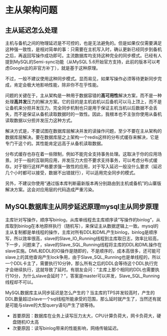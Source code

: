 # 主从架构问题



## 主从延迟怎么处理

主机与备机之间的物理延迟是不可控的，也是无法避免的。但是如果仅仅需要满足这种强一致性，是相对简单的事：只需要在主机写入时，确认更新已经同步到备机之后，再返回写操作成功即可。主流数据库均支持这种完全的同步模式。已经有人提到MySQL的Semi-sync功能（从MySQL 5.6开始官方支持，此前的版本可以考虑Google出的非官方补丁），就是基于这种原理。

不过，一般不建议使用这种同步模式。显而易见，如果写操作必须等待更新同步完成，肯定会极大地影响性能，除非你不在乎性能。

问题的关键在于，主从架构是一种用于数据容错的**高可用性**解决方案，而不是一种处理**高并发**压力的解决方案。它的目的是主机宕机以后备机可以马上顶上，而不是让备机来分担并发压力。完全同步机制也只是用于保证主机当机以后数据不会丢失，而不是保证从备机读取数据时的一致性。因此，我根本也不主张你使用从备机读取数据以分担并发压力这种方式。

解决方式是，不要试图在数据库层解决并发的读操作问题，至少不要在主从架构的数据库层解决。要在数据库层之上架构一个redis这样的分布式缓存来解决，它是专门干这个的。其性能肯定远高于从备机读取数据。

分布式缓存也存在着一些限制，例如不能完全支持事务处理。这取决于你的应用场景。对于一般的互联网应用，并发压力大但不要求支持事务，可以考虑分布式缓存。对于银行这样严格要求强一致性的应用，对于写入延迟一般没什么要求（延迟几个小时都可以接受，数据不出错就行），可以适用完全同步的模式。

另外，不建议你使用“通过版本库判断最新版本再分别路由到主机或备机”的山寨版解决方案。这会对应用层的代码造成严重污染。



## MySQL数据库主从同步延迟原理mysql主从同步原理

主库针对写操作，顺序写binlog，从库单线程去主库顺序读”写操作的binlog”，从库取到binlog在本地原样执行（随机写），来保证主从数据逻辑上一致。mysql的主从复制都是单线程的操作，主库对所有DDL和DML产生binlog，binlog是顺序写，所以效率很高，slave的Slave_IO_Running线程到主库取日志，效率比较高，下一步，问题来了，slave的Slave_SQL_Running线程将主库的DDL和DML操作在slave实施。DML和DDL的IO操作是随即的，不是顺序的，成本高很多，还可能可slave上的其他查询产生lock争用，由于Slave_SQL_Running也是单线程的，所以一个DDL卡主了，需要执行10分钟，那么所有之后的DDL会等待这个DDL执行完才会继续执行，这就导致了延时。有朋友会问：“主库上那个相同的DDL也需要执行10分，为什么slave会延时？”，答案是master可以并发，Slave_SQL_Running线程却不可以。

MySQL数据库主从同步延迟是怎么产生的？当主库的TPS并发较高时，产生的DDL数量超过slave一个sql线程所能承受的范围，那么延时就产生了，当然还有就是可能与slave的大型query语句产生了锁等待。

* 首要原因：数据库在业务上读写压力太大，CPU计算负荷大，网卡负荷大，硬盘随机IO太高
* 次要原因：读写binlog带来的性能影响，网络传输延迟。



